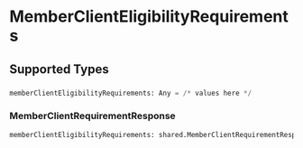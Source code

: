 # MemberClientEligibilityRequirements


## Supported Types

### 

```python
memberClientEligibilityRequirements: Any = /* values here */
```

### MemberClientRequirementResponse

```python
memberClientEligibilityRequirements: shared.MemberClientRequirementResponse = /* values here */
```

